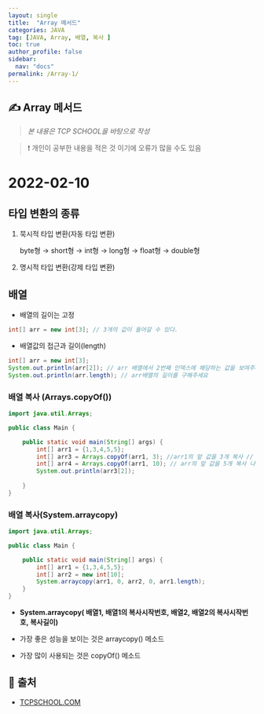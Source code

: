 ```yaml
---
layout: single
title:  "Array 메서드"
categories: JAVA 
tag: [JAVA, Array, 배열, 복사 ]
toc: true
author_profile: false
sidebar:
  nav: "docs"
permalink: /Array-1/
---
```


## ✍ Array 메서드

<!--Quote-->
> *본 내용은 TCP SCHOOL을 바탕으로 작성*  

> ❗ 개인이 공부한 내용을 적은 것 이기에 오류가 많을 수도 있음


# 2022-02-10

## 타입 변환의 종류

1. 묵시적 타입 변환(자동 타입 변환)

    byte형 → short형 → int형 → long형 → float형 → double형

2. 명시적 타입 변환(강제 타입 변환)

## 배열

- 배열의 길이는 고정

```java
int[] arr = new int[3]; // 3개의 값이 들어갈 수 있다.
```

- 배열값의 접근과 길이(length)

```java
int[] arr = new int[3]; 
System.out.println(arr[2]); // arr 배열에서 2번째 인덱스에 해당하는 값을 보여주세요.
System.out.println(arr.length); // arr배열의 길이를 구해주세요
```

### 배열 복사 (Arrays.copyOf())

```java
import java.util.Arrays;

public class Main {

	public static void main(String[] args) {
		int[] arr1 = {1,3,4,5,5};
		int[] arr3 = Arrays.copyOf(arr1, 3); //arr1의 앞 값을 3개 복사 // [1,3,4] 출력
		int[] arr4 = Arrays.copyOf(arr1, 10); // arr의 앞 값을 5개 복사 나머지는 0으로 채워짐  // {1,3,4,5,5,0,0,0,0,0} 출력
		System.out.println(arr3[2]); 
	
	}
}
```

### 배열 복사(System.arraycopy)

```java
import java.util.Arrays;

public class Main {

	public static void main(String[] args) {
		int[] arr1 = {1,3,4,5,5};
		int[] arr2 = new int[10];
		System.arraycopy(arr1, 0, arr2, 0, arr1.length);
	}
}

```

- **System.arraycopy( 배열1, 배열1의 복사시작번호, 배열2, 배열2의 복사시작번호, 복사길이)**

- 가장 좋은 성능을 보이는 것은 arraycopy() 메소드
- 가장 많이 사용되는 것은 copyOf() 메소드


## 📑 출처 

 - [TCPSCHOOL.COM](http://www.tcpschool.com/java/intro) 